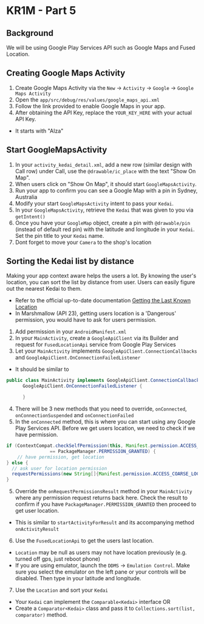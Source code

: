 # KR1M - Part 5

## Background

We will be using Google Play Services API such as Google Maps and Fused Location.

## Creating Google Maps Activity

1. Create Google Maps Activity via the `New` -> `Activity` -> `Google` -> `Google Maps Activity`
2. Open the `app/src/debug/res/values/google_maps_api.xml`
3. Follow the link provided to enable Google Maps in your app.
4. After obtaining the API Key, replace the `YOUR_KEY_HERE` with your actual API Key.
  - It starts with "AIza"

## Start GoogleMapsActivity

1. In your `activity_kedai_detail.xml`, add a new row (similar design with Call row) under Call, use the `@drawable/ic_place` with the text "Show On Map".
2. When users click on "Show On Map", it should start `GoogleMapsActivity`.
3. Run your app to confirm you can see a Google Map with a pin in Sydney, Australia
4. Modify your start `GoogleMapsActivity` intent to pass your `Kedai`.
5. In your `GoogleMapsActivity`, retrieve the `Kedai` that was given to you via `getIntent()`
6. Once you have your `GoogleMap` object, create a pin with `@drawable/pin` (instead of default red pin) with the latitude and longitude in your `Kedai`. Set the pin title to your `Kedai` name.
7. Dont forget to move your `Camera` to the shop's location

## Sorting the Kedai list by distance

Making your app context aware helps the users a lot. By knowing the user's location, you can sort the list by distance from user. Users can easily figure out the nearest Kedai to them.

  - Refer to the official up-to-date documentation [Getting the Last Known Location
](https://developer.android.com/training/location/retrieve-current.html)
  - In Marshmallow (API 23), getting users location is a 'Dangerous' permission, you would have to ask for users permission.

1. Add permission in your `AndroidManifest.xml`
2. In your `MainActivity`, create a `GoogleApiClient` via its Builder and request for `FusedLocationApi` service from Google Play Services
3. Let your `MainActivity` implements  `GoogleApiClient.ConnectionCallbacks` and  `GoogleApiClient.OnConnectionFailedListener`
  - It should be similar to
  ```java
  public class MainActivity implements GoogleApiClient.ConnectionCallbacks,
        GoogleApiClient.OnConnectionFailedListener {

        }
  ```
4. There will be 3 new methods that you need to override, `onConnected`, `onConnectionSuspended` and `onConnectionFailed`
5. In the `onConnected` method, this is where you can start using any Google Play Services API. Before we get users location, we need to check if we have permission.
```java
if (ContextCompat.checkSelfPermission(this, Manifest.permission.ACCESS_COARSE_LOCATION)
                == PackageManager.PERMISSION_GRANTED) {
    // have permission, get location
} else {
  // ask user for location permission
  requestPermissions(new String[]{Manifest.permission.ACCESS_COARSE_LOCATION}, 77);
}
```
5. Override the `onRequestPermissionsResult` method in your `MainActivity` where any permission request returns back here. Check the result to confirm if you have `PackageManager.PERMISSION_GRANTED` then proceed to get user location.
  - This is similar to `startActivityForResult` and its accompanying method `onActivityResult`
6. Use the `FusedLocationApi` to get the users last location.
  - `Location` may be null as users may not have location previously (e.g. turned off gps, just reboot phone)
  - If you are using emulator, launch the `DDMS` -> `Emulation Control`. Make sure you select the emulator on the left pane or your controls will be disabled. Then type in your latitude and longitude.
7. Use the `Location` and sort your `Kedai`
  - Your `Kedai` can implement the `Comparable<Kedai>` interface OR
  - Create a `Comparator<Kedai>` class and pass it to `Collections.sort(list, comparator)` method.
